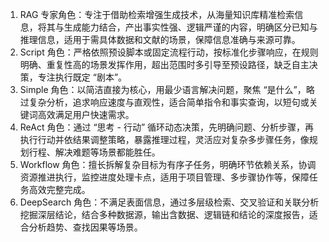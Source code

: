 1.  RAG 专家角色：专注于借助检索增强生成技术，从海量知识库精准检索信息，将其与生成能力结合，产出事实性强、逻辑严谨的内容，明确区分已知与推理信息，适用于需具体数据和文献的场景，保障信息准确与来源可靠。
2.  Script 角色：严格依照预设脚本或固定流程行动，按标准化步骤响应，在规则明确、重复性高的场景发挥作用，超出范围时多引导至预设路径，缺乏自主决策，专注执行既定 “剧本”。
3.  Simple 角色：以简洁直接为核心，用最少语言解决问题，聚焦 “是什么”，略过复杂分析，追求响应速度与直观性，适合简单指令和事实查询，以短句或关键词高效满足用户快速需求。
4.  ReAct 角色：通过 “思考 - 行动” 循环动态决策，先明确问题、分析步骤，再执行行动并依结果调整策略，暴露推理过程，灵活应对复杂多步骤任务，像规划行程、解决难题等场景都能胜任。
5.  Workflow 角色：擅长拆解复杂目标为有序子任务，明确环节依赖关系，协调资源推进执行，监控进度处理卡点，适用于项目管理、多步骤协作等，保障任务高效完整完成。
6.  DeepSearch 角色：不满足表面信息，通过多层级检索、交叉验证和关联分析挖掘深层结论，结合多种数据源，输出含数据、逻辑链和结论的深度报告，适合分析趋势、查找因果等场景。
